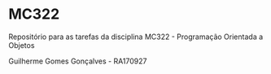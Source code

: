 # MC322
Repositório para as tarefas da disciplina MC322 - Programação Orientada a Objetos

Guilherme Gomes Gonçalves - RA170927

